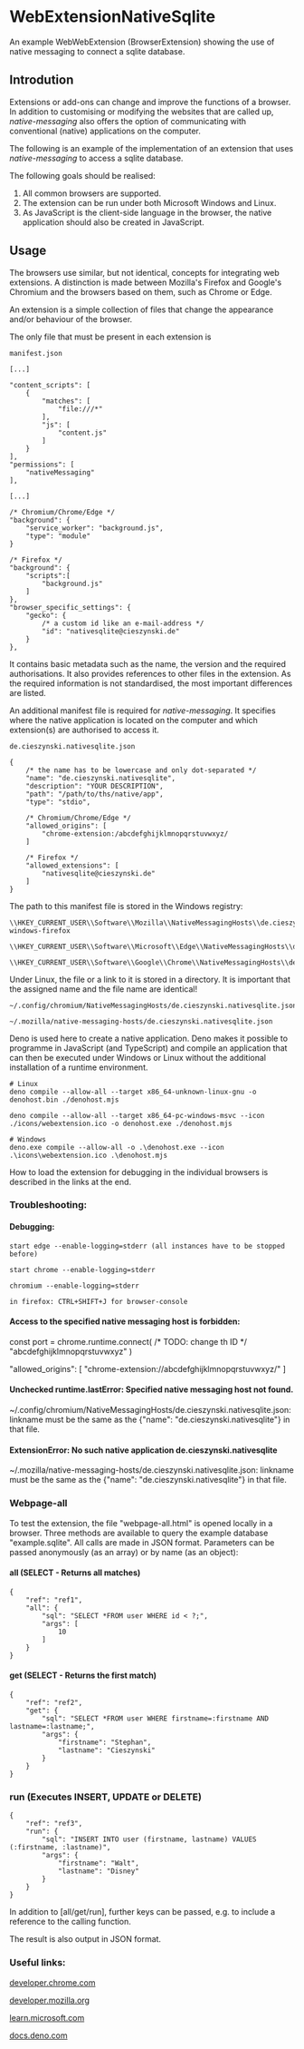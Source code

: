 WebExtensionNativeSqlite
========================
An example WebWebExtension (BrowserExtension) showing the use of native messaging to connect a sqlite database.

Introdution
-----------

Extensions or add-ons can change and improve the functions of a browser. In addition to customising or modifying the websites that are called up, *native-messaging* also offers the option of communicating with conventional (native) applications on the computer.

The following is an example of the implementation of an extension that uses *native-messaging* to access a sqlite database.

The following goals should be realised:

1. All common browsers are supported.
2. The extension can be run under both Microsoft Windows and Linux.
3. As JavaScript is the client-side language in the browser, the native application should also be created in JavaScript.

Usage
-----

The browsers use similar, but not identical, concepts for integrating web extensions. A distinction is made between Mozilla's Firefox and Google's Chromium and the browsers based on them, such as Chrome or Edge.

An extension is a simple collection of files that change the appearance and/or behaviour of the browser.

The only file that must be present in each extension is 

    manifest.json

    [...]
    
    "content_scripts": [
        {
            "matches": [
                "file:///*"
            ],
            "js": [
                "content.js"
            ]
        }
    ],
    "permissions": [
        "nativeMessaging"
    ],

    [...]
    
    /* Chromium/Chrome/Edge */
    "background": {
        "service_worker": "background.js",
        "type": "module"
    }

    /* Firefox */
    "background": {
        "scripts":[
            "background.js"
        ]
    },
    "browser_specific_settings": {
        "gecko": {
            /* a custom id like an e-mail-address */
            "id": "nativesqlite@cieszynski.de"
        }
    },

It contains basic metadata such as the name, the version and the required authorisations. It also provides references to other files in the extension. As the required information is not standardised, the most important differences are listed.

An additional manifest file is required for *native-messaging*. It specifies where the native application is located on the computer and which extension(s) are authorised to access it.

    de.cieszynski.nativesqlite.json

    {
        /* the name has to be lowercase and only dot-separated */
        "name": "de.cieszynski.nativesqlite",
        "description": "YOUR DESCRIPTION",
        "path": "/path/to/ths/native/app",
        "type": "stdio",

        /* Chromium/Chrome/Edge */
        "allowed_origins": [
            "chrome-extension:/abcdefghijklmnopqrstuvwxyz/
        ]

        /* Firefox */
        "allowed_extensions": [
            "nativesqlite@cieszynski.de"
        ]
    }

The path to this manifest file is stored in the Windows registry:

    \\HKEY_CURRENT_USER\\Software\\Mozilla\\NativeMessagingHosts\\de.cieszynski.nativesqlite\\de.cieszynski.nativesqlite-windows-firefox

    \\HKEY_CURRENT_USER\\Software\\Microsoft\\Edge\\NativeMessagingHosts\\de.cieszynski.nativesqlite

    \\HKEY_CURRENT_USER\\Software\\Google\\Chrome\\NativeMessagingHosts\\de.cieszynski.nativesqlite

Under Linux, the file or a link to it is stored in a directory. It is important that the assigned name and the file name are identical!

    ~/.config/chromium/NativeMessagingHosts/de.cieszynski.nativesqlite.json

    ~/.mozilla/native-messaging-hosts/de.cieszynski.nativesqlite.json

Deno is used here to create a native application. Deno makes it possible to programme in JavaScript (and TypeScript) and compile an application that can then be executed under Windows or Linux without the additional installation of a runtime environment.

    # Linux
    deno compile --allow-all --target x86_64-unknown-linux-gnu -o denohost.bin ./denohost.mjs

    deno compile --allow-all --target x86_64-pc-windows-msvc --icon ./icons/webextension.ico -o denohost.exe ./denohost.mjs

    # Windows
    deno.exe compile --allow-all -o .\denohost.exe --icon .\icons\webextension.ico .\denohost.mjs

How to load the extension for debugging in the individual browsers is described in the links at the end.

### Troubleshooting:
#### Debugging:
    start edge --enable-logging=stderr (all instances have to be stopped before)

    start chrome --enable-logging=stderr
    
    chromium --enable-logging=stderr

    in firefox: CTRL+SHIFT+J for browser-console

#### Access to the specified native messaging host is forbidden:

const port = chrome.runtime.connect(
    /* TODO: change th ID */
    "abcdefghijklmnopqrstuvwxyz"
)

"allowed_origins": [ "chrome-extension://abcdefghijklmnopqrstuvwxyz/" ]

#### Unchecked runtime.lastError: Specified native messaging host not found.

~/.config/chromium/NativeMessagingHosts/de.cieszynski.nativesqlite.json: linkname must be the same as the {"name": "de.cieszynski.nativesqlite"} in that file.

#### ExtensionError: No such native application de.cieszynski.nativesqlite

 ~/.mozilla/native-messaging-hosts/de.cieszynski.nativesqlite.json: linkname must be the same as the {"name": "de.cieszynski.nativesqlite"} in that file.

### Webpage-all

To test the extension, the file "webpage-all.html" is opened locally in a browser. Three methods are available to query the example database "example.sqlite". All calls are made in JSON format. Parameters can be passed anonymously (as an array) or by name (as an object):

#### all (SELECT - Returns all matches)
    {
        "ref": "ref1",
        "all": {
            "sql": "SELECT *FROM user WHERE id < ?;",
            "args": [
                10
            ]
        }
    }

#### get (SELECT - Returns the first match)
    {
        "ref": "ref2",
        "get": {
            "sql": "SELECT *FROM user WHERE firstname=:firstname AND lastname=:lastname;",
            "args": {
                "firstname": "Stephan",
                "lastname": "Cieszynski"
            }
        }
    }

### run (Executes INSERT, UPDATE or DELETE)
    {
        "ref": "ref3",
        "run": {
            "sql": "INSERT INTO user (firstname, lastname) VALUES (:firstname, :lastname)",
            "args": {
                "firstname": "Walt",
                "lastname": "Disney"
            }
        }
    }

In addition to [all/get/run], further keys can be passed, e.g. to include a reference to the calling function.

The result is also output in JSON format.

### Useful links:
[developer.chrome.com](https://developer.chrome.com/docs/extensions/develop/concepts/native-messaging)

[developer.mozilla.org](https://developer.mozilla.org/en-US/docs/Mozilla/Add-ons/WebExtensions/Native_messaging)

[learn.microsoft.com](https://learn.microsoft.com/en-us/microsoft-edge/extensions-chromium/developer-guide/native-messaging)

[docs.deno.com](https://docs.deno.com)
